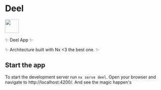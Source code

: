 # Deel

<a alt="Nx logo" href="https://nx.dev" target="_blank" rel="noreferrer"><img src="https://raw.githubusercontent.com/nrwl/nx/master/images/nx-logo.png" width="45"></a>

✨ Deel App ✨

✨ Architecture built with Nx <3 the best one. ✨

## Start the app

To start the development server run `nx serve deel`. Open your browser and navigate to http://localhost:4200/.
And see the magic happen's


